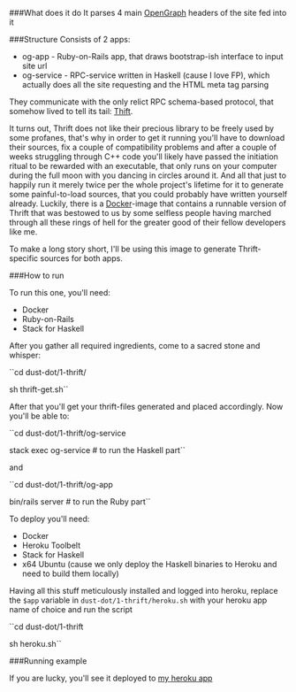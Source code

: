 ###What does it do
It parses 4 main [OpenGraph](http://ogp.me/) headers of the site fed into it

###Structure
Consists of 2 apps:
* og-app - Ruby-on-Rails app, that draws bootstrap-ish interface to input site url
* og-service - RPC-service written in Haskell (cause I love FP),
which actually does all the site requesting and the HTML meta tag parsing

They communicate with the only relict RPC schema-based protocol, that somehow lived
 to tell its tail: [Thift](https://thrift.apache.org).

It turns out, Thrift does not like their precious library to be freely used by some profanes, that's why in order to
get it running you'll have to download their sources, fix a couple of compatibility problems and after a couple of weeks
struggling through C++ code you'll likely have passed the initiation ritual to be rewarded with an executable, that only runs on
your computer during the full moon with you dancing in circles around it.
And all that just to happily run it merely twice per the whole project's lifetime for it
to generate some painful-to-load sources, that you could probably have written yourself already.
Luckily, there is a [Docker](https://www.docker.com/)-image that
contains a runnable version of Thrift that was bestowed to us by some selfless people having marched through all
these rings of hell for the greater good of their fellow developers like me.

To make a long story short, I'll be using this image to generate Thrift-specific sources for both apps.

###How to run

To run this one, you'll need:

* Docker
* Ruby-on-Rails
* Stack for Haskell

After you gather all required ingredients, come to a sacred stone and whisper:

``cd dust-dot/1-thrift/

sh thrift-get.sh``

After that you'll get your thrift-files generated and placed accordingly. Now you'll be able to:


``cd dust-dot/1-thrift/og-service

stack exec og-service # to run the Haskell part``

and 

``cd dust-dot/1-thrift/og-app

bin/rails server # to run the Ruby part``

To deploy you'll need:
* Docker
* Heroku Toolbelt
* Stack for Haskell
* x64 Ubuntu (cause we only deploy the Haskell binaries to Heroku and need to build them locally)

Having all this stuff meticulously installed and logged into heroku, replace the ``$app`` variable
in ``dust-dot/1-thrift/heroku.sh`` with your heroku app name of choice and run the script

``cd dust-dot/1-thrift

sh heroku.sh``

###Running example

If you are lucky, you'll see it deployed to [my heroku app](http://dust1-og-app.herokuapp.com/)
